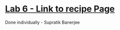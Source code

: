 # [Lab 6 - Link to recipe Page ](https://awesomesup.github.io/Lab6_Starter/)
Done individually - Supratik Banerjee
